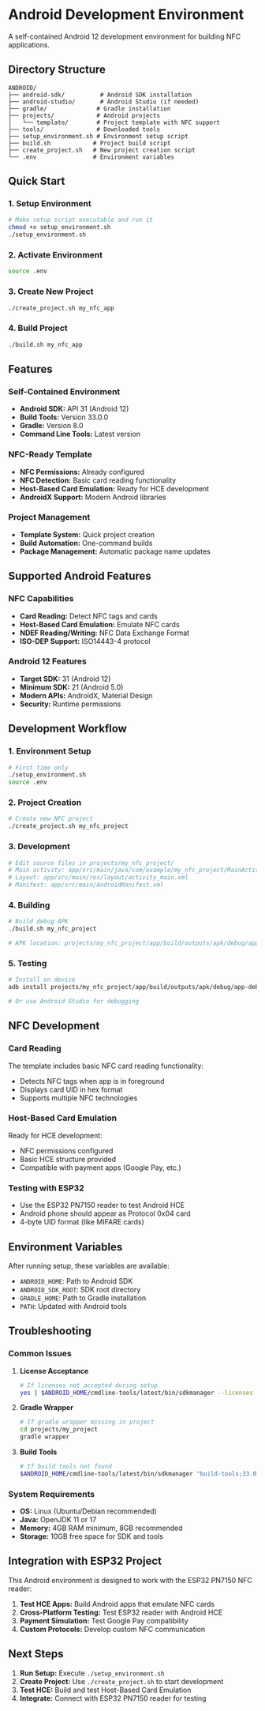 # Android Development Environment

A self-contained Android 12 development environment for building NFC applications.

## Directory Structure

```
ANDROID/
├── android-sdk/          # Android SDK installation
├── android-studio/       # Android Studio (if needed)
├── gradle/              # Gradle installation
├── projects/            # Android projects
│   └── template/        # Project template with NFC support
├── tools/               # Downloaded tools
├── setup_environment.sh # Environment setup script
├── build.sh            # Project build script
├── create_project.sh   # New project creation script
└── .env                # Environment variables
```

## Quick Start

### 1. Setup Environment
```bash
# Make setup script executable and run it
chmod +x setup_environment.sh
./setup_environment.sh
```

### 2. Activate Environment
```bash
source .env
```

### 3. Create New Project
```bash
./create_project.sh my_nfc_app
```

### 4. Build Project
```bash
./build.sh my_nfc_app
```

## Features

### Self-Contained Environment
- **Android SDK:** API 31 (Android 12)
- **Build Tools:** Version 33.0.0
- **Gradle:** Version 8.0
- **Command Line Tools:** Latest version

### NFC-Ready Template
- **NFC Permissions:** Already configured
- **NFC Detection:** Basic card reading functionality
- **Host-Based Card Emulation:** Ready for HCE development
- **AndroidX Support:** Modern Android libraries

### Project Management
- **Template System:** Quick project creation
- **Build Automation:** One-command builds
- **Package Management:** Automatic package name updates

## Supported Android Features

### NFC Capabilities
- **Card Reading:** Detect NFC tags and cards
- **Host-Based Card Emulation:** Emulate NFC cards
- **NDEF Reading/Writing:** NFC Data Exchange Format
- **ISO-DEP Support:** ISO14443-4 protocol

### Android 12 Features
- **Target SDK:** 31 (Android 12)
- **Minimum SDK:** 21 (Android 5.0)
- **Modern APIs:** AndroidX, Material Design
- **Security:** Runtime permissions

## Development Workflow

### 1. Environment Setup
```bash
# First time only
./setup_environment.sh
source .env
```

### 2. Project Creation
```bash
# Create new NFC project
./create_project.sh my_nfc_project
```

### 3. Development
```bash
# Edit source files in projects/my_nfc_project/
# Main activity: app/src/main/java/com/example/my_nfc_project/MainActivity.java
# Layout: app/src/main/res/layout/activity_main.xml
# Manifest: app/src/main/AndroidManifest.xml
```

### 4. Building
```bash
# Build debug APK
./build.sh my_nfc_project

# APK location: projects/my_nfc_project/app/build/outputs/apk/debug/app-debug.apk
```

### 5. Testing
```bash
# Install on device
adb install projects/my_nfc_project/app/build/outputs/apk/debug/app-debug.apk

# Or use Android Studio for debugging
```

## NFC Development

### Card Reading
The template includes basic NFC card reading functionality:
- Detects NFC tags when app is in foreground
- Displays card UID in hex format
- Supports multiple NFC technologies

### Host-Based Card Emulation
Ready for HCE development:
- NFC permissions configured
- Basic HCE structure provided
- Compatible with payment apps (Google Pay, etc.)

### Testing with ESP32
- Use the ESP32 PN7150 reader to test Android HCE
- Android phone should appear as Protocol 0x04 card
- 4-byte UID format (like MIFARE cards)

## Environment Variables

After running setup, these variables are available:
- `ANDROID_HOME`: Path to Android SDK
- `ANDROID_SDK_ROOT`: SDK root directory
- `GRADLE_HOME`: Path to Gradle installation
- `PATH`: Updated with Android tools

## Troubleshooting

### Common Issues

1. **License Acceptance**
   ```bash
   # If licenses not accepted during setup
   yes | $ANDROID_HOME/cmdline-tools/latest/bin/sdkmanager --licenses
   ```

2. **Gradle Wrapper**
   ```bash
   # If gradle wrapper missing in project
   cd projects/my_project
   gradle wrapper
   ```

3. **Build Tools**
   ```bash
   # If build tools not found
   $ANDROID_HOME/cmdline-tools/latest/bin/sdkmanager "build-tools;33.0.0"
   ```

### System Requirements
- **OS:** Linux (Ubuntu/Debian recommended)
- **Java:** OpenJDK 11 or 17
- **Memory:** 4GB RAM minimum, 8GB recommended
- **Storage:** 10GB free space for SDK and tools

## Integration with ESP32 Project

This Android environment is designed to work with the ESP32 PN7150 NFC reader:

1. **Test HCE Apps:** Build Android apps that emulate NFC cards
2. **Cross-Platform Testing:** Test ESP32 reader with Android HCE
3. **Payment Simulation:** Test Google Pay compatibility
4. **Custom Protocols:** Develop custom NFC communication

## Next Steps

1. **Run Setup:** Execute `./setup_environment.sh`
2. **Create Project:** Use `./create_project.sh` to start development
3. **Test HCE:** Build and test Host-Based Card Emulation
4. **Integrate:** Connect with ESP32 PN7150 reader for testing 